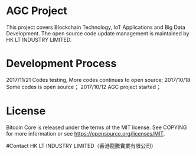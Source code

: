 # AGC Project
 This project covers Blockchain Technology, IoT Applications and Big Data Development. The open source code update management is maintained by HK LT INDUSTRY LIMITED.

# Development Process
2017/11/21 Codes testing, More codes continues to open source;
2017/10/18 Some codes is open source；
2017/10/12 AGC project started；

# License
Bitcoin Core is released under the terms of the MIT license. See COPYING for more information or see https://opensource.org/licenses/MIT.

#Contact
HK LT INDUSTRY LIMITED（香港龍騰實業有限公司）